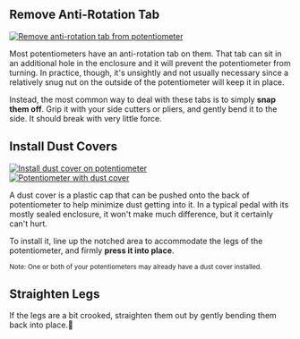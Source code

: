 ## Remove Anti-Rotation Tab

<div class="float-start d-inline-block me-3 mb-3" style="max-width:350px">
  <a data-fancybox href="/img/pot-remove-tab.png">
    <img class="img img-fluid" src="/img/thumb-pot-remove-tab.png" alt="Remove anti-rotation tab from potentiometer">
  </a>
</div>

Most potentiometers have an anti-rotation tab on them. That tab can sit in an additional hole in the enclosure and it will prevent the potentiometer from turning. In practice, though, it's unsightly and not usually necessary since a relatively snug nut on the outside of the potentiometer will keep it in place.

Instead, the most common way to deal with these tabs is to simply **snap them off**. Grip it with your side cutters or pliers, and gently bend it to the side. It should break with very little force.

## Install Dust Covers

<div class="mb-3">
  <a data-fancybox href="/img/pot-install-dust-cover.png">
    <img class="img img-fluid" src="/img/thumb-pot-install-dust-cover.png" alt="Install dust cover on potentiometer">
  </a>
</div>

<div class="float-end d-inline-block ms-3 mb-3" style="max-width:350px">
  <a data-fancybox href="/img/pot-with-dust-cover.png">
    <img class="img img-fluid" src="/img/thumb-pot-with-dust-cover.png" alt="Potentiometer with dust cover">
  </a>
</div>

A dust cover is a plastic cap that can be pushed onto the back of potentiometer to help minimize dust getting into it. In a typical pedal with its mostly sealed enclosure, it won't make much difference, but it certainly can't hurt.

To install it, line up the notched area to accommodate the legs of the potentiometer, and firmly **press it into place**.

<small>Note: One or both of your potentiometers may already have a dust cover installed.</small>

## Straighten Legs

If the legs are a bit crooked, straighten them out by gently bending them back into place.

